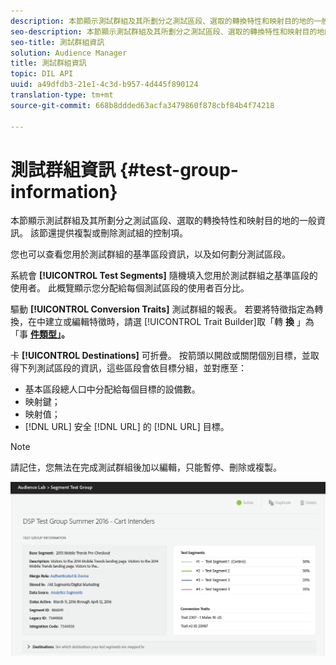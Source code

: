 ```yaml
---
description: 本節顯示測試群組及其所劃分之測試區段、選取的轉換特性和映射目的地的一般資訊。 該節還提供複製或刪除測試組的控制項。
seo-description: 本節顯示測試群組及其所劃分之測試區段、選取的轉換特性和映射目的地的一般資訊。 該節還提供複製或刪除測試組的控制項。
seo-title: 測試群組資訊
solution: Audience Manager
title: 測試群組資訊
topic: DIL API
uuid: a49dfdb3-21e1-4c3d-b957-4d445f890124
translation-type: tm+mt
source-git-commit: 668b8ddded63acfa3479860f878cbf84b4f74218

---
```



# 測試群組資訊 {#test-group-information}

本節顯示測試群組及其所劃分之測試區段、選取的轉換特性和映射目的地的一般資訊。 該節還提供複製或刪除測試組的控制項。

您也可以查看您用於測試群組的基準區段資訊，以及如何劃分測試區段。

系統會 **[!UICONTROL Test Segments]** 隨機填入您用於測試群組之基準區段的使用者。 此概覽顯示您分配給每個測試區段的使用者百分比。

驅動 **[!UICONTROL Conversion Traits]** 測試群組的報表。 若要將特徵指定為轉換，在中建立或編輯特徵時，請選 [!UICONTROL Trait Builder]取「轉 **換** 」為「事 **[件類型」](../../features/traits/create-onboarded-rule-based-traits.md)。**

卡 **[!UICONTROL Destinations]** 可折疊。 按箭頭以開啟或關閉個別目標，並取得下列測試區段的資訊，這些區段會依目標分組，並對應至：

* 基本區段總人口中分配給每個目標的設備數。
* 映射鍵；
* 映射值；
* [!DNL URL] 安全 [!DNL URL] 的 [!DNL URL] 目標。

>[!NOTE]
>
>請記住，您無法在完成測試群組後加以編輯，只能暫停、刪除或複製。

![](assets/test-groups-information.PNG)